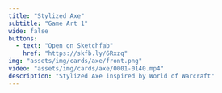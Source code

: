 ```yaml
---
title: "Stylized Axe"
subtitle: "Game Art 1"
wide: false
buttons:
  - text: "Open on Sketchfab"
    href: "https://skfb.ly/6Rxzq"
img: "assets/img/cards/axe/front.png"
video: "assets/img/cards/axe/0001-0140.mp4"
description: "Stylized Axe inspired by World of Warcraft"
---
```

